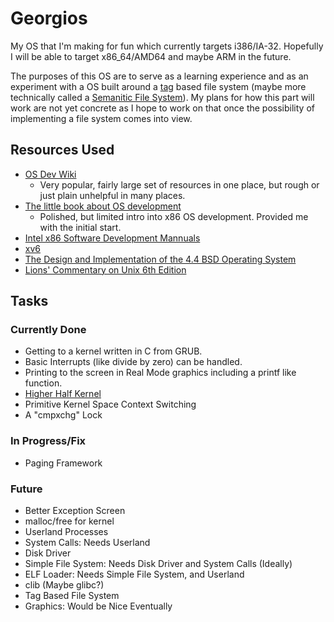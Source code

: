 # Georgios

My OS that I'm making for fun which currently targets i386/IA-32. Hopefully I
will be able to target x86\_64/AMD64 and maybe ARM in the future.

The purposes of this OS are to serve as a learning experience and as an
experiment with a OS built around a
[tag](https://en.wikipedia.org/wiki/Tag_\(metadata\))
based file system (maybe more technically called a
[Semanitic File System](https://en.wikipedia.org/wiki/Semantic_file_system)).
My plans for how this part will work are not yet concrete as I hope to work on
that once the possibility of implementing a file system comes into view.

## Resources Used

- [OS Dev Wiki](http://wiki.osdev.org/)
    - Very popular, fairly large set of resources in one place, but rough
      or just plain unhelpful in many places.
- [The little book about OS development](https://littleosbook.github.io/)
    - Polished, but limited intro into x86 OS development. Provided me with
      the initial start.
- [Intel x86 Software Development Mannuals](https://software.intel.com/en-us/articles/intel-sdm)
- [xv6](https://github.com/mit-pdos/xv6-public)
- [The Design and Implementation of the 4.4 BSD Operating System](https://www.amazon.com/Implementation-Operating-paperback-Addison-wesley-Systems/dp/0132317923)
- [Lions' Commentary on Unix 6th Edition](https://www.amazon.com/Lions-Commentary-Unix-John/dp/1573980137)

## Tasks

### Currently Done

- Getting to a kernel written in C from GRUB.
- Basic Interrupts (like divide by zero) can be handled.
- Printing to the screen in Real Mode graphics including a printf like
  function.
- [Higher Half Kernel](http://wiki.osdev.org/Higher\_Half\_Kernel)
- Primitive Kernel Space Context Switching
- A "cmpxchg" Lock

### In Progress/Fix

- Paging Framework

### Future

- Better Exception Screen
- malloc/free for kernel
- Userland Processes
- System Calls: Needs Userland
- Disk Driver
- Simple File System: Needs Disk Driver and System Calls (Ideally)
- ELF Loader: Needs Simple File System, and Userland
- clib (Maybe glibc?)
- Tag Based File System
- Graphics: Would be Nice Eventually

